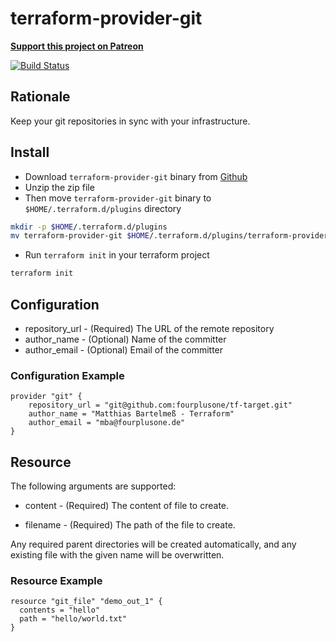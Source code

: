 # terraform-provider-git

__[Support this project on Patreon](https://www.patreon.com/fourplusone)__

[![Build Status](https://travis-ci.com/fourplusone/terraform-provider-git.svg?token=Uozu8nkCaipWW1259XXD&branch=master)](https://travis-ci.com/fourplusone/terraform-provider-git)

## Rationale

Keep your git repositories in sync with your infrastructure. 

## Install

* Download `terraform-provider-git` binary from [Github](https://github.com/fourplusone/terraform-provider-git/releases)
* Unzip the zip file
* Then move `terraform-provider-git` binary to `$HOME/.terraform.d/plugins` directory

```bash
mkdir -p $HOME/.terraform.d/plugins
mv terraform-provider-git $HOME/.terraform.d/plugins/terraform-provider-git
```

* Run `terraform init` in your terraform project

```bash
terraform init
```

## Configuration

- repository_url - (Required) The URL of the remote repository
- author_name - (Optional) Name of the committer
- author_email - (Optional) Email of the committer

### Configuration Example

```hcl
provider "git" {
    repository_url = "git@github.com:fourplusone/tf-target.git"
    author_name = "Matthias Bartelmeß - Terraform"
    author_email = "mba@fourplusone.de"
}
```

## Resource

The following arguments are supported:

- content - (Required) The content of file to create.

- filename - (Required) The path of the file to create.

Any required parent directories will be created automatically, and any existing file with the given name will be overwritten.

### Resource Example

```hcl
resource "git_file" "demo_out_1" {
  contents = "hello"
  path = "hello/world.txt"
}
```
